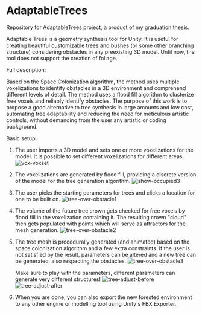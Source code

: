 # AdaptableTrees
Repository for AdaptableTrees project, a product of my graduation thesis.
 
Adaptable Trees is a geometry synthesis tool for Unity. It is useful for creating beautiful customizable trees and bushes (or some other branching structure) considering obstacles in any preexisting 3D model. Until now, the tool does not support the creation of foliage.

Full description:

Based on the Space Colonization algorithm, the method uses multiple voxelizations to identify obstacles in a 3D environment and comprehend different levels of detail. The method uses a flood fill algorithm to clusterize free voxels and reliably identify obstacles. The purpose of this work is to propose a good alternative to tree synthesis in large amounts and low cost, automating tree adaptability and reducing the need for meticulous artistic controls, without demanding from the user any artistic or coding background.

Basic setup:

1) The user imports a 3D model and sets one or more voxelizations for the model. It is possible to set different voxelizations for different areas.
![vox-voxset](https://user-images.githubusercontent.com/19597048/232611805-1732fb63-a443-4f49-b60e-4edd9440738c.png)

2) The voxelizations are generated by flood fill, providing a discrete version of the model for the tree generation algorithm.
![show-occupied3](https://user-images.githubusercontent.com/19597048/232615063-c8b71861-30de-40f0-9acf-06a0d023bbd8.png)

3) The user picks the starting parameters for trees and clicks a location for one to be built on.
![tree-over-obstacle1](https://user-images.githubusercontent.com/19597048/232607713-77410db1-45fc-438e-adba-22af045718f7.png)

4) The volume of the future tree crown gets checked for free voxels by flood fill in the voxelization containing it. The resulting crown "cloud" then gets populated with points which will serve as attractors for the mesh generation.
![tree-over-obstacle2](https://user-images.githubusercontent.com/19597048/232607751-3fa75b13-3435-49da-ac9c-e14209e2896f.png)

5) The tree mesh is procedurally generated (and animated) based on the space colonization algorithm and a few extra constraints. If the user is not satisfied by the result, parameters can be altered and a new tree can be generated, also respecting the obstacles.
![tree-over-obstacle3](https://user-images.githubusercontent.com/19597048/232607769-d675287e-aff9-4e5f-b8b4-33eaba458e18.png)

   Make sure to play with the parameters, different parameters can generate very different structures!
![tree-adjust-before](https://user-images.githubusercontent.com/19597048/232617707-493d08fd-c54d-4db1-9881-fb7412735b7e.png)
![tree-adjust-after](https://user-images.githubusercontent.com/19597048/232617717-54588cf0-70a9-41f6-b23f-902a6df942f2.png)

6) When you are done, you can also export the new forested environment to any other engine or modelling tool using Unity's FBX Exporter.

